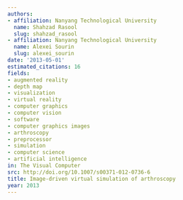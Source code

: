```yaml
---
authors:
- affiliation: Nanyang Technological University
  name: Shahzad Rasool
  slug: shahzad_rasool
- affiliation: Nanyang Technological University
  name: Alexei Sourin
  slug: alexei_sourin
date: '2013-05-01'
estimated_citations: 16
fields:
- augmented reality
- depth map
- visualization
- virtual reality
- computer graphics
- computer vision
- software
- computer graphics images
- arthroscopy
- preprocessor
- simulation
- computer science
- artificial intelligence
in: The Visual Computer
src: http://doi.org/10.1007/s00371-012-0736-6
title: Image-driven virtual simulation of arthroscopy
year: 2013
---
```

